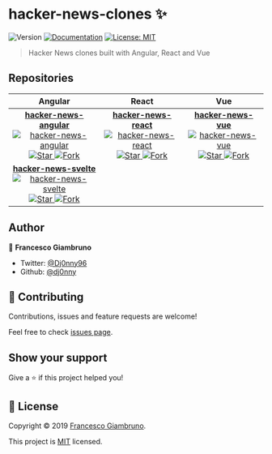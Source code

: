 <!-- 
      NOTE: This file is autogenerated!!!
            Please do not directly edit this file.
            Instead, please edit: README.template.md
-->
# hacker-news-clones ✨
![Version](https://img.shields.io/badge/version-1.0.0-blue.svg?cacheSeconds=2592000)
[![Documentation](https://img.shields.io/badge/documentation-yes-brightgreen.svg)](https://github.com/dj0nny/hacker-news-clones#readme)
[![License: MIT](https://img.shields.io/badge/License-MIT-yellow.svg)](https://github.com/dj0nny/hacker-news-clones#readme)

> Hacker News clones built with Angular, React and Vue

## Repositories

<!--
  Ranking:
     1: hacker-news-angular
     2: hacker-news-react
     3: hacker-news-vue
     4: hacker-news-svelte
-->
| Angular | React | Vue |
| :---:         |     :---:      |          :---: |
| [**hacker-news-angular**<br/> ![hacker-news-angular](https://raw.githubusercontent.com/dj0nny/hacker-news-clones/develop/public/angular.png?token=AEFKFPHIP2IDH4IGAX5CB7S5OQBR6)<br/>![Star](https://img.shields.io/github/stars/dj0nny/hacker-news-angular.svg?style=social&label=Star) ![Fork](https://img.shields.io/github/forks/dj0nny/hacker-news-angular.svg?style=social&label=Fork)](https://github.com/dj0nny/hacker-news-angular)| [**hacker-news-react**<br/> ![hacker-news-react](https://raw.githubusercontent.com/dj0nny/hacker-news-clones/develop/public/react.png?token=AEFKFPFCJLX4PXWZOJY3RRS5OQB4W)<br/>![Star](https://img.shields.io/github/stars/dj0nny/hacker-news-react.svg?style=social&label=Star) ![Fork](https://img.shields.io/github/forks/dj0nny/hacker-news-react.svg?style=social&label=Fork)](https://github.com/dj0nny/hacker-news-react)| [**hacker-news-vue**<br/> ![hacker-news-vue](https://raw.githubusercontent.com/dj0nny/hacker-news-clones/develop/public/vue.png?token=AEFKFPBMO2LLD37J4OUXIAK5OQB6A)<br/>![Star](https://img.shields.io/github/stars/dj0nny/hacker-news-vue.svg?style=social&label=Star) ![Fork](https://img.shields.io/github/forks/dj0nny/hacker-news-vue.svg?style=social&label=Fork)](https://github.com/dj0nny/hacker-news-vue)
| [**hacker-news-svelte**<br/> ![hacker-news-svelte](https://raw.githubusercontent.com/dj0nny/hacker-news-clones/develop/public/svelte.png)<br/>![Star](https://img.shields.io/github/stars/dj0nny/hacker-news-svelte.svg?style=social&label=Star) ![Fork](https://img.shields.io/github/forks/dj0nny/hacker-news-svelte.svg?style=social&label=Fork)](https://github.com/dj0nny/hacker-news-svelte)

## Author

👤 **Francesco Giambruno**

* Twitter: [@Dj0nny96](https://twitter.com/Dj0nny96)
* Github: [@dj0nny](https://github.com/dj0nny)

## 🤝 Contributing

Contributions, issues and feature requests are welcome!

Feel free to check [issues page](https://github.com/dj0nny/hacker-news-clones/issues).

## Show your support

Give a ⭐️ if this project helped you!


## 📝 License

Copyright © 2019 [Francesco Giambruno](https://github.com/dj0nny).

This project is [MIT](https://github.com/dj0nny/hacker-news-clones#readme) licensed.